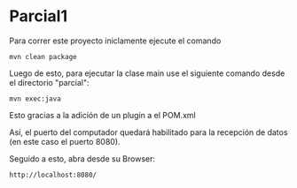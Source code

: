 # Parcial1

Para correr este proyecto iniclamente ejecute el comando 
```
mvn clean package
```
Luego de esto, para ejecutar la clase main use el siguiente comando desde el directorio "parcial":
```
mvn exec:java
```
Esto gracias a la adición de un plugin a el POM.xml

Así, el puerto del computador quedará habilitado para la recepción de datos (en este caso el puerto 8080).

Seguido a esto, abra desde su Browser:
```
http://localhost:8080/
```